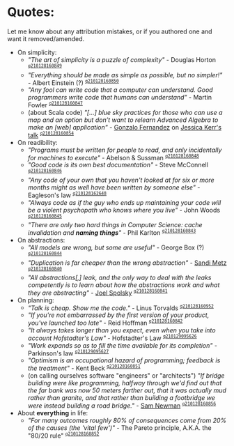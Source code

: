 # Quotes:

Let me know about any attribution mistakes, or if you authored one and want it removed/amended.
	
- On simplicity:
  - <a name="art-simplicity"></a> _"The art of simplicity is a puzzle of complexity"_ - Douglas Horton <sup>[`q210128160849`](#art-simplicity)</sup>
  - <a name="no-simpler"></a> _"Everything should be made as simple as possible, but no simpler!"_ - Albert Einstein (?) <sup>[`q210128160850`](#no-simpler)</sup>
  - <a name="any-fool"></a> _"Any fool can write code that a computer can understand. Good programmers write code that humans can understand"_ - Martin Fowler <sup>[`q210128160847`](#any-fool)</sup>
  - <a name="blue-sky"></a> (about Scala code) _"[...] blue sky practices for those who can use a map and an option but don’t want to relearn Advanced Algebra to make an [web] application"_ - [Gonzalo Fernandez](https://gonfva.medium.com/another-scala-is-possible-99bcc6006c7c) on [Jessica Kerr's talk](https://skillsmatter.com/skillscasts/6483-keynote-scaling-intelligence-moving-ideas-forward) <sup>[`q210128160854`](#blue-sky)</sup>
- On readibility:
  - <a name="incidental-run"></a> _"Programs must be written for people to read, and only incidentally for machines to execute"_ - Abelson & Sussman <sup>[`q210128160848`](#incidental-run)</sup>
  - <a name="good-code"></a> _"Good code is its own best documentation"_ - Steve McConnell <sup>[`q210128160846`](#good-code)</sup>
  - <a name="six-months"></a> _"Any code of your own that you haven't looked at for six or more months might as well have been written by someone else"_ - Eagleson's law <sup>[`q210128162648`](#six-months)</sup>
  - <a name="psychopath"></a> _"Always code as if the guy who ends up maintaining your code will be a violent psychopath who knows where you live"_ - John Woods <sup>[`q210128160845`](#psychopath)</sup>
  - <a name="naming-things"></a> _"There are only two hard things in Computer Science: cache invalidation and __naming things__"_ - Phil Karlton <sup>[`q210128160843`](#naming-things)</sup>
- On abstractions:
  - <a name="wrong-models"></a> _"All models are wrong, but some are useful"_ - George Box (?) <sup>[`q210128160844`](#wrong-models)</sup>
  - <a name="wrong-abstraction"></a> _"Duplication is far cheaper than the wrong abstraction"_ - [Sandi Metz](https://sandimetz.com/blog/2016/1/20/the-wrong-abstraction) <sup>[`q210128160840`](#wrong-abstraction)</sup>
  - <a name="leaky-abstractions"></a> _"All abstractions[,] leak, and the only way to deal with the leaks competently is to learn about how the abstractions work and what they are abstracting"_ - [Joel Spolsky](https://www.joelonsoftware.com/2002/11/11/the-law-of-leaky-abstractions/) <sup>[`q210128160841`](#leaky-abstractions)</sup>
- On planning:
  - <a name="showcode"></a> _"Talk is cheap. Show me the code."_ - Linus Torvalds <sup>[`q210128160952`](#showcode)</sup>
  - <a name="mvp"></a> _"If you're not embarrassed by the first version of your product, you've launched too late"_ - Reid Hoffman <sup>[`q210128160842`](#mvp)</sup>
  - <a name="hofstadter"></a> _"It always takes longer than you expect, even when you take into account Hofstadter's Law"_ - Hofstadter's Law <sup>[`q210129095626`](#hofstadter)</sup>
  - <a name="parkinson"></a> _"Work expands so as to fill the time available for its completion"_ - Parkinson's law <sup>[`q210129095627`](#parkinson)</sup>
  - <a name="optimism"></a> _"Optimism is an occupational hazard of programming; feedback is the treatment"_ - Kent Beck <sup>[`q210128160851`](#optimism)</sup>
  - <a name="engineering"></a> (on calling ourselves software "engineers" or "architects") _"If bridge building were like programming, halfway through we'd find out that the far bank was now 50 meters farther out, that it was actually mud rather than granite, and that rather than building a footbridge we were instead building a road bridge."_ - [Sam Newman](https://samnewman.io/books/building_microservices/) <sup>[`q210128160856`](#engineering)</sup>
- About __everything__ in life:
  - <a name="pareto"></a> _"For many outcomes roughly 80% of consequences come from 20% of the causes (the 'vital few')"_ - The Pareto principle, A.K.A. the "80/20 rule" <sup>[`q210128160852`](#pareto)</sup>

